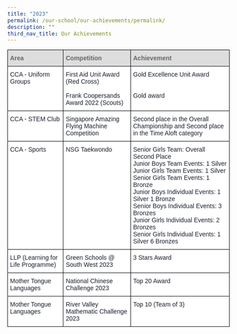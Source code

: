 ```yaml
---
title: "2023"
permalink: /our-school/our-achievements/permalink/
description: ""
third_nav_title: Our Achievements
---
```

<style type="text/css">
.tg  {border-collapse:collapse;border-spacing:0;margin:0px auto;}
.tg td{border-color:black;border-style:solid;border-width:1px;font-family:Arial, sans-serif;font-size:14px;
  overflow:hidden;padding:10px 5px;word-break:normal;}
.tg th{border-color:black;border-style:solid;border-width:1px;font-family:Arial, sans-serif;font-size:14px;
  font-weight:normal;overflow:hidden;padding:10px 5px;word-break:normal;}
.tg .tg-e14l{background-color:#DDD;color:#666;font-weight:bold;text-align:left;vertical-align:top}
.tg .tg-ryel{background-color:#FFF;color:#1A202C;text-align:left;vertical-align:top}
</style>
<table class="tg">
<thead>
  <tr>
    <th class="tg-e14l"><span style="color:#666;background-color:#DDD">Area</span></th>
    <th class="tg-e14l"><span style="color:#666;background-color:#DDD">Competition</span></th>
    <th class="tg-e14l"><span style="color:#666;background-color:#DDD">Achievement</span></th>
  </tr>
</thead>
<tbody>
  <tr>
    <td class="tg-ryel" rowspan="5">CCA - Uniform Groups</td>
    <td class="tg-ryel">First Aid Unit Award (Red Cross)<br><br>Frank Coopersands Award 2022  (Scouts) </td>
    <td class="tg-ryel">Gold Excellence Unit Award<br><br><br>Gold award</td>
  </tr>
  <tr>
  </tr>
  <tr>
  </tr>
  <tr>
	  </tr><tr>
  </tr><tr>
    <td class="tg-ryel">CCA - STEM Club </td>
    <td class="tg-ryel">Singapore Amazing Flying Machine Competition 
</td>
    <td class="tg-ryel">Second place in the Overall Championship and Second place in the Time Aloft category
<br></td>
  </tr>
	 <tr>
  </tr><tr>
    <td class="tg-ryel">CCA - Sports</td>
    <td class="tg-ryel">NSG Taekwondo</td>
    <td class="tg-ryel">Senior Girls Team: Overall Second Place <br>Junior Boys Team Events: 1 Silver<br>Junior Girls Team Events: 1 Silver<br>Senior Girls Team Events: 1 Bronze<br>Junior Boys Individual Events: 1 Silver 1 Bronze<br>Senior Boys Individual Events: 3 Bronzes<br>Junior Girls Individual Events: 2 Bronzes<br>Senior Girls Individual Events: 1 Silver 6 Bronzes<br></td>
  </tr>
	 <tr>
    <td class="tg-ryel">LLP (Learning for Life Programme)</td>
    <td class="tg-ryel">Green Schools @ South West 2023</td>
    <td class="tg-ryel">3 Stars Award<br></td>
  </tr>
	  <tr><td class="tg-ryel">Mother Tongue Languages</td>
    <td class="tg-ryel">National Chinese Challenge 2023</td>
    <td class="tg-ryel">Top 20 Award<br></td>
  </tr>
	  <tr><td class="tg-ryel">Mother Tongue Languages</td>
    <td class="tg-ryel">River Valley Mathematic Challenge  2023</td>
    <td class="tg-ryel">Top 10 (Team of 3)
<br></td>
  </tr>
</tbody>
</table>